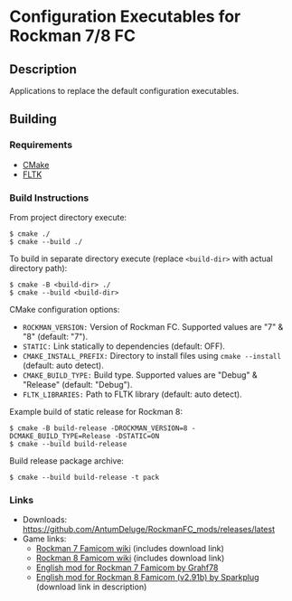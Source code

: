 
# Configuration Executables for Rockman 7/8 FC

## Description

Applications to replace the default configuration executables.

## Building

### Requirements

- [CMake](https://cmake.org/)
- [FLTK](https://fltk.org/)

### Build Instructions

From project directory execute:

```
$ cmake ./
$ cmake --build ./
```

To build in separate directory execute (replace `<build-dir>` with actual directory path):

```
$ cmake -B <build-dir> ./
$ cmake --build <build-dir>
```

CMake configuration options:

- `ROCKMAN_VERSION:` Version of Rockman FC. Supported values are "7" & "8" (default: "7").
- `STATIC:` Link statically to dependencies (default: OFF).
- `CMAKE_INSTALL_PREFIX:` Directory to install files using `cmake --install` (default: auto detect).
- `CMAKE_BUILD_TYPE:` Build type. Supported values are "Debug" & "Release" (default: "Debug").
- `FLTK_LIBRARIES:` Path to FLTK library (default: auto detect).

Example build of static release for Rockman 8:

```
$ cmake -B build-release -DROCKMAN_VERSION=8 -DCMAKE_BUILD_TYPE=Release -DSTATIC=ON
$ cmake --build build-release
```

Build release package archive:

```
$ cmake --build build-release -t pack
```

### Links

- Downloads: https://github.com/AntumDeluge/RockmanFC_mods/releases/latest
- Game links:
    - [Rockman 7 Famicom wiki](https://megamanfanon.fandom.com/wiki/Rockman_7_Famicom) (includes download link)
    - [Rockman 8 Famicom wiki](https://megamanfanon.fandom.com/wiki/Rockman_8_Famicom) (includes download link)
    - [English mod for Rockman 7 Famicom by Grahf78](https://www.reddit.com/r/Megaman/comments/755jak/rockman7fc_demake_translated_to_english/)
    - [English mod for Rockman 8 Famicom (v2.91b) by Sparkplug](https://www.youtube.com/watch?v=XDlPWC3yHx8) (download link in description)
